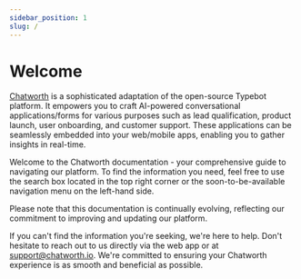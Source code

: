 ```yaml
---
sidebar_position: 1
slug: /
---
```


# Welcome

[Chatworth](https://www.chatworth.io) is a sophisticated adaptation of the open-source Typebot platform. It empowers you to craft AI-powered conversational applications/forms for various purposes such as lead qualification, product launch, user onboarding, and customer support. These applications can be seamlessly embedded into your web/mobile apps, enabling you to gather insights in real-time.

Welcome to the Chatworth documentation - your comprehensive guide to navigating our platform. To find the information you need, feel free to use the search box located in the top right corner or the soon-to-be-available navigation menu on the left-hand side.

Please note that this documentation is continually evolving, reflecting our commitment to improving and updating our platform.

If you can't find the information you're seeking, we're here to help. Don't hesitate to reach out to us directly via the web app or at support@chatworth.io. We're committed to ensuring your Chatworth experience is as smooth and beneficial as possible.
